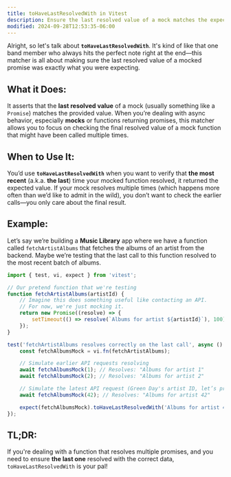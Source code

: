 ```yaml
---
title: toHaveLastResolvedWith in Vitest
description: Ensure the last resolved value of a mock matches the expected result.
modified: 2024-09-28T12:53:35-06:00
---
```


Alright, so let's talk about **`toHaveLastResolvedWith`**. It's kind of like that one band member who always hits the perfect note right at the end—this matcher is all about making sure the last resolved value of a mocked promise was exactly what you were expecting.

## What it Does:

It asserts that the **last resolved value** of a mock (usually something like a `Promise`) matches the provided value. When you’re dealing with async behavior, especially **mocks** or functions returning promises, this matcher allows you to focus on checking the final resolved value of a mock function that might have been called multiple times.

## When to Use It:

You’d use **`toHaveLastResolvedWith`** when you want to verify that **the most recent** (a.k.a. **the last**) time your mocked function resolved, it returned the expected value. If your mock resolves multiple times (which happens more often than we’d like to admit in the wild), you don’t want to check the earlier calls—you only care about the final result.

## Example:

Let’s say we’re building a **Music Library** app where we have a function called `fetchArtistAlbums` that fetches the albums of an artist from the backend. Maybe we’re testing that the last call to this function resolved to the most recent batch of albums.

```js
import { test, vi, expect } from 'vitest';

// Our pretend function that we're testing
function fetchArtistAlbums(artistId) {
	// Imagine this does something useful like contacting an API.
	// For now, we're just mocking it.
	return new Promise((resolve) => {
		setTimeout(() => resolve(`Albums for artist ${artistId}`), 100);
	});
}

test('fetchArtistAlbums resolves correctly on the last call', async () => {
	const fetchAlbumsMock = vi.fn(fetchArtistAlbums);

	// Simulate earlier API requests resolving
	await fetchAlbumsMock(1); // Resolves: "Albums for artist 1"
	await fetchAlbumsMock(2); // Resolves: "Albums for artist 2"

	// Simulate the latest API request (Green Day's artist ID, let’s pretend)
	await fetchAlbumsMock(42); // Resolves: "Albums for artist 42"

	expect(fetchAlbumsMock).toHaveLastResolvedWith('Albums for artist 42');
});
```

## TL;DR:

If you're dealing with a function that resolves multiple promises, and you need to ensure **the last one** resolved with the correct data, `toHaveLastResolvedWith` is your pal!

```ts
```
